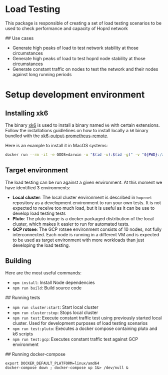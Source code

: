 # Load Testing

This package is responsible of creating a set of load testing scenarios to be used to check performance and capacity of Hoprd network

## Use cases

- Generate high peaks of load to test network stability at those circumstances
- Generate high peaks of load to test hoprd node stability at those circumstances
- Generate constant traffic on nodes to test the network and their nodes against long running periods

# Setup development environment

## Installing xk6

The binary [xk6](https://github.com/grafana/xk6) is used to install a binary named `k6` with certain extensions. Follow the installations guidlelines on how to install locally a `k6` binary bundled with the [xk6-output-prometheus-remote](https://github.com/grafana/xk6-output-prometheus-remote). 

Here is an example to install it in MacOS systems:
```bash
docker run --rm -it -e GOOS=darwin -u "$(id -u):$(id -g)" -v "${PWD}:/xk6" grafana/xk6 build v0.42.0 --with github.com/grafana/xk6-output-prometheus-remote
```

## Target environment

The load testing can be run against a given environment. At this moment we have identified 3 environments:
- **Local cluster**: The local cluster environment is described in `hoprnet` repository as a development environment to run your own tests. It is not expected to receive too much load, but it is useful as it can be use to develop load testing tests 
- **Pluto**: The pluto image is a docker packaged distribution of the local cluster, which makes it easier to run for automated tests.
- **GCP rotsee**: The GCP rotsee environment consists of 10 nodes, not fully interconnected. Each node is running in a different VM and is expected to be used as target environment with more workloads than just developing the load testing.

## Building


Here are the most useful commands:

- `npm install`: Install Node dependencies
- `npm run build`: Build source code


## Running tests


- `npm run cluster:start`: Start local cluster
- `npm run cluster:stop`: Stops local cluster
- `npm run test`: Execute constant traffic test using previously started local cluster. Used for development purposes of load testing scenarios
- `npm run test:pluto`: Executes a docker compose containing pluto and k6 scripts
- `npm run test:gcp`: Executes constant traffic test against GCP environment


## Running docker-compose

```
export DOCKER_DEFAULT_PLATFORM=linux/amd64
docker-compose down ; docker-compose up 1&> /dev/null &

```